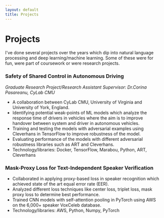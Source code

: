 ```yaml
---
layout: default
title: Projects
---
```

<h1>Projects </h1>
<p>
I've done several projects over the years which dip into natural language processing and deep learning/machine learning. Some of these were for fun, were part of coursework or were research projects. 
</p>

<h3>Safety of Shared Control in Autonomous Driving</h3>
<i>Graduate Research Project/Research Assistant</i><tab></tab>
<em>Supervisor: Dr.Corina Pasareanu, CyLab CMU</em>
<ul>
  <li>A collaboration between CyLab CMU, University of Virginia and University of York, England.</li>
  <li>Identifying potential weak-points of ML models which analyze the response time of drivers in vehicles where the aim is to improve handover between system and driver in autonomous vehicles. </li>
  <li>Training and testing the models with adversarial examples using Cleverhans in TensorFlow to improve robustness of the model.</li>
  <li>Evaluating performance of the models with different adversarial robustness libraries such as ART and Cleverhans.</li>
  <li>Technology/libraries: Docker, TensorFlow, Marabou, Python, ART, Cleverhans </li>
</ul>


<h3> Mask-Proxy Loss for Text-Independent Speaker Verification</h3>
<ul>
  <li>Collaborated in applying proxy-based loss in speaker recognition which achieved state of the art equal error rate (EER).</li>
  <li>Analyzed different loss techniques like center loss, triplet loss, mask proxy loss to determine best performance. </li>
  <li>Trained CNN models with self-attention pooling in PyTorch using AWS on the 6,000+ speaker VoxCeleb database.</li>
  <li>Technology/libraries: AWS, Python, Numpy, PyTorch</li>
</ul>


